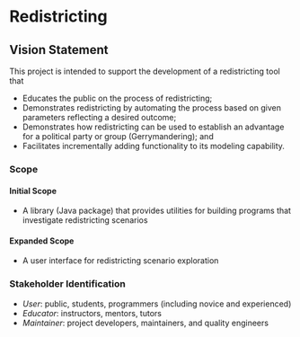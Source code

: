 
# Redistricting

## Vision Statement

This project is intended to support the development of a redistricting tool that
- Educates the public on the process of redistricting;
- Demonstrates redistricting by automating the process based on given parameters reflecting a desired outcome; 
- Demonstrates how redistricting can be used to establish an advantage for a political party or group (Gerrymandering); and
- Facilitates incrementally adding functionality to its modeling capability.

### Scope

#### Initial Scope
- A library (Java package) that provides utilities for building programs that investigate redistricting scenarios
#### Expanded Scope
- A user interface for redistricting scenario exploration

### Stakeholder Identification

- *User*: public, students, programmers (including novice and experienced)
- *Educator*: instructors, mentors, tutors
- *Maintainer*: project developers, maintainers, and quality engineers
